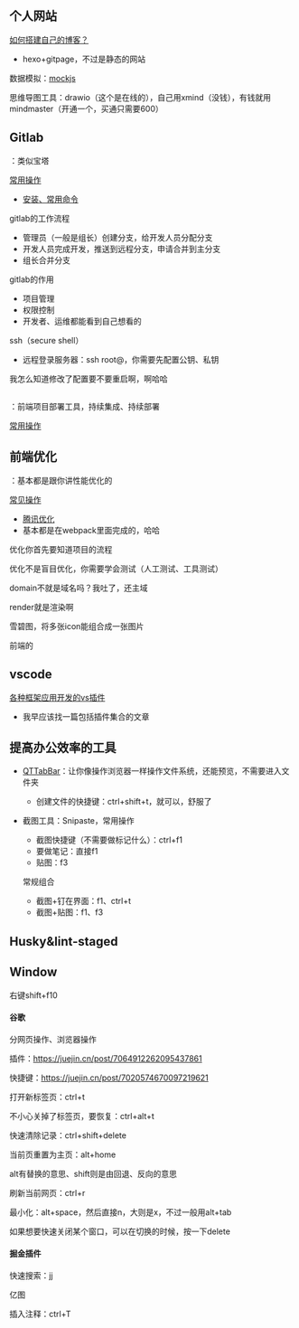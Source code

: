 ## 个人网站

[如何搭建自己的博客？](https://juejin.cn/post/6844903791083388935)

- hexo+gitpage，不过是静态的网站

数据模拟：[mockjs](https://github.com/nuysoft/Mock/wiki/Getting-Started)

思维导图工具：drawio（这个是在线的），自己用xmind（没钱），有钱就用mindmaster（开通一个，买通只需要600）



## Gitlab

：类似宝塔



[常用操作](https://juejin.cn/post/6989411087611330573#heading-7)

- [安装、常用命令](https://juejin.cn/post/6844904065973878791#heading-28)

gitlab的工作流程

- 管理员（一般是组长）创建分支，给开发人员分配分支
- 开发人员完成开发，推送到远程分支，申请合并到主分支
- 组长合并分支

gitlab的作用

- 项目管理
- 权限控制
- 开发者、运维都能看到自己想看的

ssh（secure shell）

- 远程登录服务器：ssh root@<ip>，你需要先配置公钥、私钥



我怎么知道修改了配置要不要重启啊，啊哈哈

## 

：前端项目部署工具，持续集成、持续部署

[常用操作](https://juejin.cn/post/6887751398499287054#heading-1)



## 前端优化

：基本都是跟你讲性能优化的

[常见操作](https://juejin.cn/post/6844903568130965517)

- [腾讯优化](https://juejin.cn/post/6844903799736254477)
- 基本都是在webpack里面完成的，哈哈

优化你首先要知道项目的流程

优化不是盲目优化，你需要学会测试（人工测试、工具测试）

domain不就是域名吗？我吐了，还主域

render就是渲染啊

雪碧图，将多张icon能组合成一张图片

前端的

## vscode

[各种框架应用开发的vs插件](https://juejin.cn/post/6844903635017531405#heading-7)

- 我早应该找一篇包括插件集合的文章



## 提高办公效率的工具

- [QTTabBar](https://zhuanlan.zhihu.com/p/37012044)：让你像操作浏览器一样操作文件系统，还能预览，不需要进入文件夹
  
  - 创建文件的快捷键：ctrl+shift+t，就可以，舒服了
  
- 截图工具：Snipaste，常用操作

  - 截图快捷键（不需要做标记什么）：ctrl+f1
  - 要做笔记：直接f1
  - 贴图：f3

  常规组合
  
  - 截图+钉在界面：f1、ctrl+t
  - 截图+贴图：f1、f3
  
  

## Husky&lint-staged

## Window

右键shift+f10

#### 谷歌

分网页操作、浏览器操作

插件：https://juejin.cn/post/7064912262095437861

快捷键：https://juejin.cn/post/7020574670097219621

打开新标签页：ctrl+t

不小心关掉了标签页，要恢复：ctrl+alt+t

快速清除记录：ctrl+shift+delete

当前页重置为主页：alt+home

alt有替换的意思、shift则是由回退、反向的意思

刷新当前网页：ctrl+r

最小化：alt+space，然后直接n，大则是x，不过一般用alt+tab

如果想要快速关闭某个窗口，可以在切换的时候，按一下delete



#### 掘金插件

快速搜索：jj



亿图

插入注释：ctrl+T

